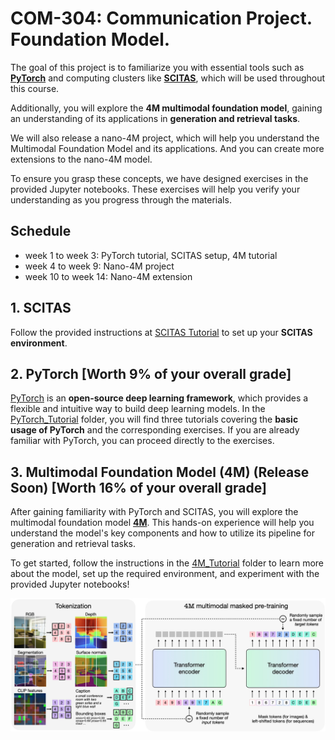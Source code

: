 # COM-304: Communication Project. Foundation Model.

The goal of this project is to familiarize you with essential tools such as **[PyTorch](https://pytorch.org/)** and computing clusters like **[SCITAS](https://www.epfl.ch/research/facilities/scitas/)**, which will be used throughout this course. 

Additionally, you will explore the **4M multimodal foundation model**, gaining an understanding of its applications in **generation and retrieval tasks**.

We will also release a nano-4M project, which will help you understand the Multimodal Foundation Model and its applications. And you can create more extensions to the nano-4M model.

To ensure you grasp these concepts, we have designed exercises in the provided Jupyter notebooks. These exercises will help you verify your understanding as you progress through the materials.

## Schedule

- week 1 to week 3: PyTorch tutorial, SCITAS setup, 4M tutorial
- week 4 to week 9: Nano-4M project
- week 10 to week 14: Nano-4M extension

## 1. SCITAS
Follow the provided instructions at [SCITAS Tutorial](https://github.com/EPFL-VILAB/com-304-4M-project-dev/blob/main/SCITAS_Tutorial/scitas_tutorial.md#scitas-tutorial) to set up your **SCITAS environment**.

## 2. PyTorch [Worth 9% of your overall grade]
[PyTorch](https://pytorch.org/) is an **open-source deep learning framework**, which provides a flexible and intuitive way to build deep learning models.
In the [PyTorch_Tutorial](./PyTorch_Tutorial/) folder, you will find three tutorials covering the **basic usage of PyTorch** and the corresponding exercises. If you are already familiar with PyTorch, you can proceed directly to the exercises.

## 3. Multimodal Foundation Model (4M) (Release Soon) [Worth 16% of your overall grade]
After gaining familiarity with PyTorch and SCITAS, you will explore the multimodal foundation model **[4M](https://4m.epfl.ch/)**. This hands-on experience will help you understand the model's key components and how to utilize its pipeline for generation and retrieval tasks.

To get started, follow the instructions in the [4M_Tutorial](./4M_Tutorial/) folder to learn more about the model, set up the required environment, and experiment with the provided Jupyter notebooks!

![4M](./4M_Tutorial/assets/4M_architecture.png)
